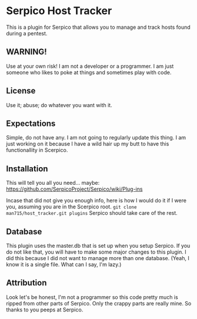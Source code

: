 # Serpico Host Tracker
This is a plugin for Serpico that allows you to manage and track hosts found during a pentest.

## WARNING!
Use at your own risk! I am not a developer or a programmer. I am just someone who likes to poke at things and sometimes play with code.  

## License
Use it; abuse; do whatever you want with it.

## Expectations
Simple, do not have any. I am not going to regularly update this thing. I am just working on it because I have a wild hair up my butt to have this functionallity in Scerpico.

## Installation
This will tell you all you need... maybe: https://github.com/SerpicoProject/Serpico/wiki/Plug-ins

Incase that did not give you enough info, here is how I would do it if I were you, assuming you are in the Scerpico root.
`git clone man715/host_tracker.git plugins`
Serpico should take care of the rest.

## Database
This plugin uses the master.db that is set up when you setup Serpico. If you do not like that, you will have to make some major changes to this plugin.
I did this because I did not want to manage more than one database. (Yeah, I know it is a single file. What can I say, I'm lazy.)

## Attribution
Look let's be honest, I'm not a programmer so this code pretty much is ripped from other parts of Serpico. Only the crappy parts are really mine. So thanks to you peeps at Serpico.
